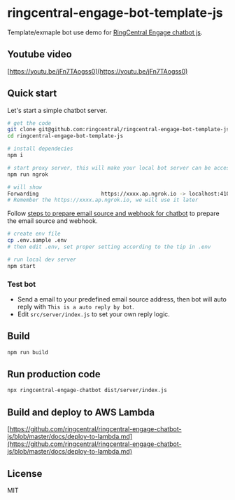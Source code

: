 # ringcentral-engage-bot-template-js

Template/exmaple bot use demo for [RingCentral Engage chatbot js](https://github.com/ringcentral/ringcentral-engage-chatbot-js).

## Youtube video

[https://youtu.be/jFn7TAogss0](https://youtu.be/jFn7TAogss0)

## Quick start

Let's start a simple chatbot server.

```bash
# get the code
git clone git@github.com:ringcentral/ringcentral-engage-bot-template-js.git
cd ringcentral-engage-bot-template-js

# install dependecies
npm i

# start proxy server, this will make your local bot server can be accessed by RingCentral service
npm run ngrok

# will show
Forwarding                    https://xxxx.ap.ngrok.io -> localhost:4100
# Remember the https://xxxx.ap.ngrok.io, we will use it later
```

Follow [steps to prepare email source and webhook for chatbot](https://github.com/ringcentral/ringcentral-engage-chatbot-js/blob/master/docs/prepare-email-source-and-webhook.md) to prepare the email source and webhook.

```bash
# create env file
cp .env.sample .env
# then edit .env, set proper setting according to the tip in .env

# run local dev server
npm start

```

### Test bot

- Send a email to your predefined email source address, then bot will auto reply with `This is a auto reply by bot`.
- Edit `src/server/index.js` to set your own reply logic.

## Build

```bash
npm run build
```

## Run production code

```bash
npx ringcentral-engage-chatbot dist/server/index.js
```

## Build and deploy to AWS Lambda

[https://github.com/ringcentral/ringcentral-engage-chatbot-js/blob/master/docs/deploy-to-lambda.md](https://github.com/ringcentral/ringcentral-engage-chatbot-js/blob/master/docs/deploy-to-lambda.md)

## License

MIT
